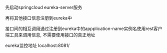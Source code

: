 先启动springcloud eureka-server服务


再将其他接口信息注册到eureka中

接口间的相互调用通过注册到eureka中的appplication-name实例名使用rest客户端工具来调用信息,
不需要使用接口的真正地址

eureka监控地址 localhost:8081/